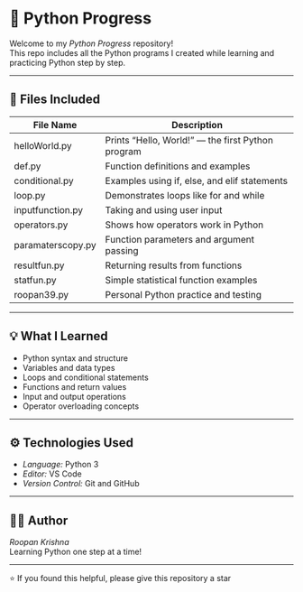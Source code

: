 # 🐍 Python Progress

Welcome to my *Python Progress* repository!  
This repo includes all the Python programs I created while learning and practicing Python step by step.

---

## 📂 Files Included

| File Name | Description |
|------------|--------------|
| helloWorld.py | Prints “Hello, World!” — the first Python program |
| def.py | Function definitions and examples |
| conditional.py | Examples using if, else, and elif statements |
| loop.py | Demonstrates loops like for and while |
| inputfunction.py | Taking and using user input |
| operators.py | Shows how operators work in Python |
| paramaterscopy.py | Function parameters and argument passing |
| resultfun.py | Returning results from functions |
| statfun.py | Simple statistical function examples |
| roopan39.py | Personal Python practice and testing |

---

## 💡 What I Learned

- Python syntax and structure  
- Variables and data types  
- Loops and conditional statements  
- Functions and return values  
- Input and output operations  
- Operator overloading concepts  

---

## ⚙️ Technologies Used

- *Language:* Python 3  
- *Editor:* VS Code  
- *Version Control:* Git and GitHub  

---

## 👨‍💻 Author

*Roopan Krishna*  
Learning Python one step at a time!

---

⭐ If you found this helpful, please give this repository a star
